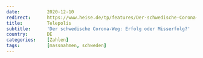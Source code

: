 ```yaml
---
date:          2020-12-10
redirect:      https://www.heise.de/tp/features/Der-schwedische-Corona-Weg-Erfolg-oder-Misserfolg-4984494.html
title:         Telepolis
subtitle:      'Der schwedische Corona-Weg: Erfolg oder Misserfolg?'
country:       DE
categories:    [Zahlen]
tags:          [massnahmen, schweden]
---
```

